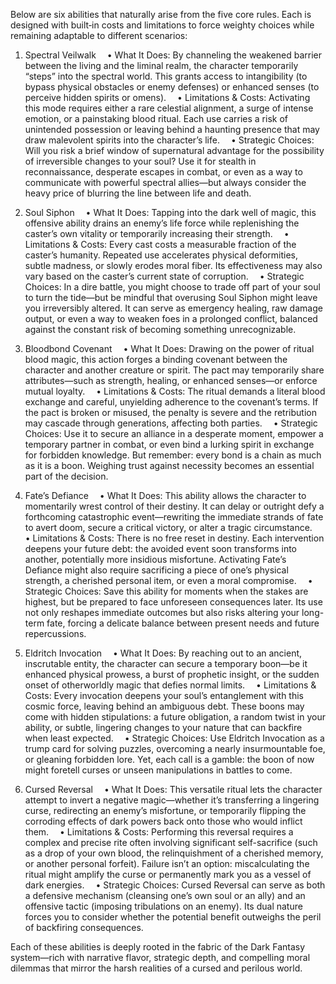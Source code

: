 Below are six abilities that naturally arise from the five core rules. Each is designed with built‐in costs and limitations to force weighty choices while remaining adaptable to different scenarios:

1. Spectral Veilwalk
 • What It Does: By channeling the weakened barrier between the living and the liminal realm, the character temporarily “steps” into the spectral world. This grants access to intangibility (to bypass physical obstacles or enemy defenses) or enhanced senses (to perceive hidden spirits or omens).
 • Limitations & Costs: Activating this mode requires either a rare celestial alignment, a surge of intense emotion, or a painstaking blood ritual. Each use carries a risk of unintended possession or leaving behind a haunting presence that may draw malevolent spirits into the character’s life.
 • Strategic Choices: Will you risk a brief window of supernatural advantage for the possibility of irreversible changes to your soul? Use it for stealth in reconnaissance, desperate escapes in combat, or even as a way to communicate with powerful spectral allies—but always consider the heavy price of blurring the line between life and death.

2. Soul Siphon
 • What It Does: Tapping into the dark well of magic, this offensive ability drains an enemy’s life force while replenishing the caster’s own vitality or temporarily increasing their strength.
 • Limitations & Costs: Every cast costs a measurable fraction of the caster’s humanity. Repeated use accelerates physical deformities, subtle madness, or slowly erodes moral fiber. Its effectiveness may also vary based on the caster’s current state of corruption.
 • Strategic Choices: In a dire battle, you might choose to trade off part of your soul to turn the tide—but be mindful that overusing Soul Siphon might leave you irreversibly altered. It can serve as emergency healing, raw damage output, or even a way to weaken foes in a prolonged conflict, balanced against the constant risk of becoming something unrecognizable.

3. Bloodbond Covenant
 • What It Does: Drawing on the power of ritual blood magic, this action forges a binding covenant between the character and another creature or spirit. The pact may temporarily share attributes—such as strength, healing, or enhanced senses—or enforce mutual loyalty.
 • Limitations & Costs: The ritual demands a literal blood exchange and careful, unyielding adherence to the covenant’s terms. If the pact is broken or misused, the penalty is severe and the retribution may cascade through generations, affecting both parties.
 • Strategic Choices: Use it to secure an alliance in a desperate moment, empower a temporary partner in combat, or even bind a lurking spirit in exchange for forbidden knowledge. But remember: every bond is a chain as much as it is a boon. Weighing trust against necessity becomes an essential part of the decision.

4. Fate’s Defiance
 • What It Does: This ability allows the character to momentarily wrest control of their destiny. It can delay or outright defy a forthcoming catastrophic event—rewriting the immediate strands of fate to avert doom, secure a critical victory, or alter a tragic circumstance.
 • Limitations & Costs: There is no free reset in destiny. Each intervention deepens your future debt: the avoided event soon transforms into another, potentially more insidious misfortune. Activating Fate’s Defiance might also require sacrificing a piece of one’s physical strength, a cherished personal item, or even a moral compromise.
 • Strategic Choices: Save this ability for moments when the stakes are highest, but be prepared to face unforeseen consequences later. Its use not only reshapes immediate outcomes but also risks altering your long-term fate, forcing a delicate balance between present needs and future repercussions.

5. Eldritch Invocation
 • What It Does: By reaching out to an ancient, inscrutable entity, the character can secure a temporary boon—be it enhanced physical prowess, a burst of prophetic insight, or the sudden onset of otherworldly magic that defies normal limits.
 • Limitations & Costs: Every invocation deepens your soul’s entanglement with this cosmic force, leaving behind an ambiguous debt. These boons may come with hidden stipulations: a future obligation, a random twist in your ability, or subtle, lingering changes to your nature that can backfire when least expected.
 • Strategic Choices: Use Eldritch Invocation as a trump card for solving puzzles, overcoming a nearly insurmountable foe, or gleaning forbidden lore. Yet, each call is a gamble: the boon of now might foretell curses or unseen manipulations in battles to come.

6. Cursed Reversal
 • What It Does: This versatile ritual lets the character attempt to invert a negative magic—whether it’s transferring a lingering curse, redirecting an enemy’s misfortune, or temporarily flipping the corroding effects of dark powers back onto those who would inflict them.
 • Limitations & Costs: Performing this reversal requires a complex and precise rite often involving significant self-sacrifice (such as a drop of your own blood, the relinquishment of a cherished memory, or another personal forfeit). Failure isn’t an option: miscalculating the ritual might amplify the curse or permanently mark you as a vessel of dark energies.
 • Strategic Choices: Cursed Reversal can serve as both a defensive mechanism (cleansing one’s own soul or an ally) and an offensive tactic (imposing tribulations on an enemy). Its dual nature forces you to consider whether the potential benefit outweighs the peril of backfiring consequences.

Each of these abilities is deeply rooted in the fabric of the Dark Fantasy system—rich with narrative flavor, strategic depth, and compelling moral dilemmas that mirror the harsh realities of a cursed and perilous world.